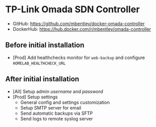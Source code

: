 # TP-Link Omada SDN Controller

- GitHub: <https://github.com/mbentley/docker-omada-controller>
- DockerHub: <https://hub.docker.com/r/mbentley/omada-controller>

## Before initial installation

- [Prod] Add healthchecks monitor for `web-backup` and configure `HOMELAB_HEALTHCHECK_URL`

## After initial installation

- [All] Setup admin _username_ and _password_
- [Prod] Setup settings
  - General config and settings customization
  - Setup SMTP server for email
  - Send automatic backups via SFTP
  - Send logs to remote syslog server
